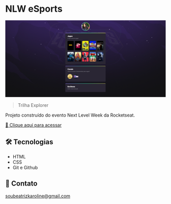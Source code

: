 # NLW eSports

![preview](./demonstracao/PreVisualizacao.png)

> Trilha Explorer

Projeto construído do evento Next Level Week da Rocketseat.

[🔗 Clique aqui para acessar](https://soubeatrizkaroline.github.io/NLW-eSports-Desafio-Explorer/)


## 🛠 Tecnologias

- HTML
- CSS
- Git e Github

## 💙 Contato

soubeatrizkaroline@gmail.com